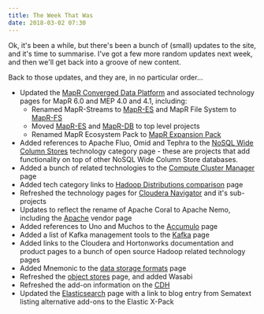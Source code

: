 ```yaml
---
title: The Week That Was
date: 2018-03-02 07:30
---
```

Ok, it's been a while, but there's been a bunch of (small) updates to the site, and it's time to summarise.  I've got a few more random updates next week, and then we'll get back into a groove of new content.

Back to those updates, and they are, in no particular order...
<!--more-->

* Updated the [MapR Converged Data Platform](/technologies/mapr-converged-data-platform/) and associated technology pages for MapR 6.0 and MEP 4.0 and 4.1, including:
  * Renamed MapR-Streams to [MapR-ES](/technologies/mapr-es/) and MapR File System to [MapR-FS](/technologies/mapr-fs/)
  * Moved [MapR-ES](/technologies/mapr-es/) and [MapR-DB](/technologies/mapr-db/) to top level projects
  * Renamed MapR Ecosystem Pack to [MapR Expansion Pack](/technologies/mapr-expansion-pack/)
* Added references to Apache Fluo, Omid and Tephra to the [NoSQL Wide Column Stores](/tech-categories/nosql-wide-column-stores/) technology category page - these are projects that add functionality on top of other NoSQL Wide Column Store databases.
* Added a bunch of related technologies to the [Compute Cluster Manager](/tech-categories/compute-cluster-managers/) page
* Added tech category links to [Hadoop Distributions comparison](/tech-categories/hadoop-distributions/distribution-comparison/) page
* Refreshed the technology pages for [Cloudera Navigator](/technologies/cloudera-navigator/) and it's sub-projects
* Updates to reflect the rename of Apache Coral to Apache Nemo, including the [Apache](/tech-vendors/apache/) vendor page
* Added references to Uno and Muchos to the [Accumulo](/technologies/apache-accumulo/) page
* Added a list of Kafka management tools to the [Kafka](/technologies/apache-kafka/) page
* Added links to the Cloudera and Hortonworks documentation and product pages to a bunch of open source Hadoop related technology pages
* Added Mnemonic to the [data storage formats](/tech-categories/data-storage-formats/) page
* Refreshed the [object stores](/tech-categories/object-stores/) page, and added Wasabi
* Refreshed the add-on information on the [CDH](/technologies/cloudera-cdh/)
* Updated the [Elasticsearch](/technologies/elasticsearch/) page with a link to blog entry from Sematext listing alternative add-ons to the Elastic X-Pack